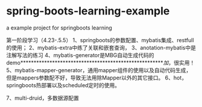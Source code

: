 # spring-boots-learning-example
a example project for springboots learning

第一阶段学习（4.23-.5.5）
1、springboots的参数配置、mybatis集成、restfull的使用；
2、mybatis-extra中练了关联和嵌套查询，
3、anotation-mybatis中是注解写法的练习
4、mybatis-generator是MBG自动生成代码的demo*******************************************************加*，很实用！
5、mybatis-mapper-generator，通用mapper组件的使用以及自动代码生成，但是mappers参数配不好，导致无法用除Mapper以外的其它接口。
6、hot，springboots热部署以及scheduled定时的使用。

7、multi-druid，多数据源配置

